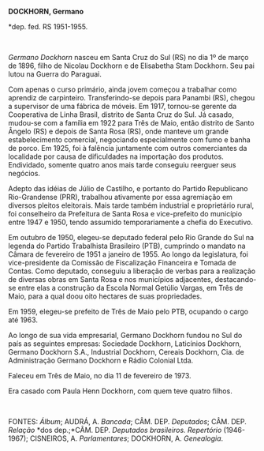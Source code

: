 **DOCKHORN, Germano**

\*dep. fed. RS 1951-1955.

 

*Germano Dockhorn* nasceu em Santa Cruz do Sul (RS) no dia 1º de março
de 1896, filho de Nicolau Dockhorn e de Elisabetha Stam Dockhorn. Seu
pai lutou na Guerra do Paraguai.

Com apenas o curso primário, ainda jovem começou a trabalhar como
aprendiz de carpinteiro. Transferindo-se depois para Panambi (RS),
chegou a supervisor de uma fábrica de móveis. Em 1917, tornou-se gerente
da Cooperativa de Linha Brasil, distrito de Santa Cruz do Sul. Já
casado, mudou-se com a família em 1922 para Três de Maio, então distrito
de Santo Ângelo (RS) e depois de Santa Rosa (RS), onde manteve um grande
estabelecimento comercial, negociando especialmente com fumo e banha de
porco. Em 1925, foi à falência juntamente com outros comerciantes da
localidade por causa de dificuldades na importação dos produtos.
Endividado, somente quatro anos mais tarde conseguiu reerguer seus
negócios.

Adepto das idéias de Júlio de Castilho, e portanto do Partido
Republicano Rio-Grandense (PRR), trabalhou ativamente por essa
agremiação em diversos pleitos eleitorais. Mais tarde também industrial
e proprietário rural, foi conselheiro da Prefeitura de Santa Rosa e
vice-prefeito do município entre 1947 e 1950, tendo assumido
temporariamente a chefia do Executivo.

Em outubro de 1950, elegeu-se deputado federal pelo Rio Grande do Sul na
legenda do Partido Trabalhista Brasileiro (PTB), cumprindo o mandato na
Câmara de fevereiro de 1951 a janeiro de 1955. Ao longo da legislatura,
foi vice-presidente da Comissão de Fiscalização Financeira e Tomada de
Contas. Como deputado, conseguiu a liberação de verbas para a realização
de diversas obras em Santa Rosa e nos municípios adjacentes,
destacando-se entre elas a construção da Escola Normal Getúlio Vargas,
em Três de Maio, para a qual doou oito hectares de suas propriedades.

Em 1959, elegeu-se prefeito de Três de Maio pelo PTB, ocupando o cargo
até 1963.

Ao longo de sua vida empresarial, Germano Dockhorn fundou no Sul do país
as seguintes empresas: Sociedade Dockhorn, Laticínios Dockhorn, Germano
Dockhorn S.A., Industrial Dockhorn, Cereais Dockhorn, Cia. de
Administração Germano Dockhorn e Rádio Colonial Ltda.

Faleceu em Três de Maio, no dia 11 de fevereiro de 1973.

Era casado com Paula Henn Dockhorn, com quem teve quatro filhos.

 

FONTES: *Álbum*; AUDRÁ, A. *Bancada*; CÂM. DEP. *Deputados*; CÂM. DEP.
*Relação* *dos dep.;*CÂM. DEP. *Deputados brasileiros. Repertório*
(1946-1967); CISNEIROS, A. *Parlamentares*; DOCKHORN, A. *Genealogia*.

 
